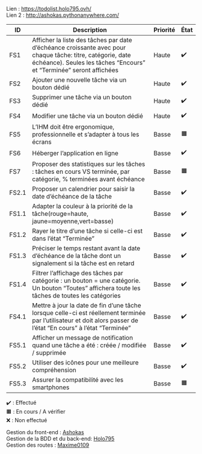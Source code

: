 Lien : https://todolist.holo795.ovh/<br>
Lien 2 : http://ashokas.pythonanywhere.com/

| ID    | Description | Priorité | État |
| ----- | --------------------------------------------------------------------------------------------------------------------------------------------------------------------------------------- | -------- | ------ |
| FS1   | Afficher la liste des tâches par date d’échéance croissante avec pour chaque tâche: titre, catégorie, date échéance). Seules les tâches “Encours” et “Terminée” seront affichées | Haute    |✔️|
| FS2   | Ajouter une nouvelle tâche via un bouton dédié                                                                                                                                          | Haute    |✔️|
| FS3   | Supprimer une tâche via un bouton dédié                                                                                                                                                 | Haute    |✔️|
| FS4   | Modifier une tâche via un bouton dédié                                                                                                                                                  | Haute    |✔️|
| FS5   | L’IHM doit être ergonomique, professionnelle et s’adapter à tous les écrans                                                                                                          | Basse    |🟧|
| FS6   | Héberger l’application en ligne                                                                                                                                                         | Basse    |✔️|
| FS7   | Proposer des statistiques sur les tâches : tâches en cours VS terminée, par catégorie, % terminées avant échéance                                                                       | Basse    |🟧|
| FS2.1 | Proposer un calendrier pour saisir la date d’échéance de la tâche                                                                                                                       | Basse    |✔️|
| FS1.1 | Adapter la couleur à la priorité de la tâche(rouge=haute, jaune=moyenne,vert=basse)                                                                                                  | Basse    |✔️|
| FS1.2 | Rayer le titre d’une tâche si celle-ci est dans l’état “Terminée”                                                                                                                    | Basse    |✔️|
| FS1.3 | Préciser le temps restant avant la date d’échéance de la tâche dont un signalement si la tâche est en retard                                                                         | Basse    |✔️|
| FS1.4 | Filtrer l’affichage des tâches par catégorie : un bouton = une catégorie. Un bouton “Toutes” affichera toute les tâches de toutes les catégories                                  | Basse    |✔️|
| FS4.1 | Mettre à jour la date de fin d’une tâche lorsque celle-ci est réellement terminée par l’utilisateur et doit alors passer de l’état “En cours” à l’état “Terminée”                 | Basse    |✔️|
| FS5.1 | Afficher un message de notification quand une tâche a été : créée / modifiée / supprimée                                                                                              | Basse    |✔️|
| FS5.2 | Utiliser des icônes pour une meilleure compréhension                                                                                                                                    | Basse    |✔️|
| FS5.3 | Assurer la compatibilité avec les smartphones                                                                                                                                           | Basse    |🟧|

✔️ : Effectué<br>
🟧 : En cours / A vérifier<br>
❌ : Non effectué<br>

Gestion du front-end : <a href="https://github.com/Ashokaas">Ashokas</a><br>
Gestion de la BDD et du back-end: <a href="https://github.com/Holo795">Holo795</a><br>
Gestion des routes : <a href="https://github.com/maxime0109">Maxime0109</a><br>

